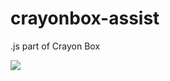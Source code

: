 # crayonbox-assist
.js part of Crayon Box

![](https://github.com/VukAnd/crayonbox-assist/workflows/Node%20CI/badge.svg)
